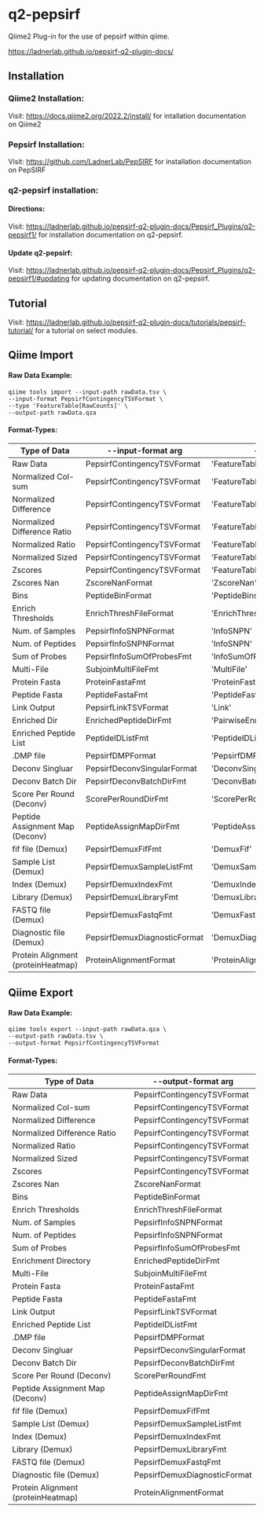 # q2-pepsirf
Qiime2 Plug-in for the use of pepsirf within qiime.

https://ladnerlab.github.io/pepsirf-q2-plugin-docs/

## Installation

### Qiime2 Installation:

Visit: https://docs.qiime2.org/2022.2/install/ for intallation documentation on Qiime2

### Pepsirf Installation:

Visit: https://github.com/LadnerLab/PepSIRF for installation documentation on PepSIRF

### q2-pepsirf installation:

#### Directions:

Visit: https://ladnerlab.github.io/pepsirf-q2-plugin-docs/Pepsirf_Plugins/q2-pepsirf1/ for installation documentation on q2-pepsirf.

#### Update q2-pepsirf:

Visit: https://ladnerlab.github.io/pepsirf-q2-plugin-docs/Pepsirf_Plugins/q2-pepsirf1/#updating for updating documentation on q2-pepsirf.

## Tutorial

Visit: https://ladnerlab.github.io/pepsirf-q2-plugin-docs/tutorials/pepsirf-tutorial/ for a tutorial on select modules.

## Qiime Import
#### Raw Data Example:
```
qiime tools import --input-path rawData.tsv \
--input-format PepsirfContingencyTSVFormat \
--type 'FeatureTable[RawCounts]' \
--output-path rawData.qza
```

#### Format-Types:
| Type of Data | --input-format arg | --type arg |
| --- | --- | --- |
| Raw Data | PepsirfContingencyTSVFormat | 'FeatureTable[RawCounts]' |
| Normalized Col-sum | PepsirfContingencyTSVFormat | 'FeatureTable[Normed]' |
| Normalized Difference | PepsirfContingencyTSVFormat | 'FeatureTable[NormedDifference]' |
| Normalized Difference Ratio | PepsirfContingencyTSVFormat | 'FeatureTable[NormedDiffRatio]' |
| Normalized Ratio | PepsirfContingencyTSVFormat | 'FeatureTable[NormedRatio]' |
| Normalized Sized | PepsirfContingencyTSVFormat | 'FeatureTable[NormedSized]' |
| Zscores | PepsirfContingencyTSVFormat | 'FeatureTable[Zscore]' |
| Zscores Nan | ZscoreNanFormat | 'ZscoreNan' |
| Bins | PeptideBinFormat | 'PeptideBins' |
| Enrich Thresholds | EnrichThreshFileFormat | 'EnrichThresh' |
| Num. of Samples | PepsirfInfoSNPNFormat | 'InfoSNPN' |
| Num. of Peptides | PepsirfInfoSNPNFormat | 'InfoSNPN' |
| Sum of Probes | PepsirfInfoSumOfProbesFmt | 'InfoSumOfProbes' | 
| Multi-File | SubjoinMultiFileFmt | 'MultiFile' |
| Protein Fasta | ProteinFastaFmt | 'ProteinFasta' |
| Peptide Fasta | PeptideFastaFmt | 'PeptideFasta' |
| Link Output | PepsirfLinkTSVFormat | 'Link' |
| Enriched Dir | EnrichedPeptideDirFmt | 'PairwiseEnrichment' |
| Enriched Peptide List | PeptideIDListFmt | 'PeptideIDList' |
| .DMP file | PepsirfDMPFormat | 'PepsirfDMP' |
| Deconv Singluar | PepsirfDeconvSingularFormat | 'DeconvSingular' |
| Deconv Batch Dir | PepsirfDeconvBatchDirFmt | 'DeconvBatch' |
| Score Per Round (Deconv) | ScorePerRoundDirFmt | 'ScorePerRound' |
| Peptide Assignment Map (Deconv) | PeptideAssignMapDirFmt | 'PeptideAssignmentMap' |
| fif file (Demux) | PepsirfDemuxFifFmt | 'DemuxFif' |
| Sample List (Demux) | PepsirfDemuxSampleListFmt | 'DemuxSampleList' |
| Index (Demux) | PepsirfDemuxIndexFmt | 'DemuxIndex' |
| Library (Demux) | PepsirfDemuxLibraryFmt | 'DemuxLibrary' |
| FASTQ file (Demux) | PepsirfDemuxFastqFmt | 'DemuxFastq' |
| Diagnostic file (Demux) | PepsirfDemuxDiagnosticFormat | 'DemuxDiagnostic' |
| Protein Alignment (proteinHeatmap) | ProteinAlignmentFormat | 'ProteinAlignment' |


## Qiime Export
#### Raw Data Example:
```
qiime tools export --input-path rawData.qza \
--output-path rawData.tsv \
--output-format PepsirfContingencyTSVFormat
```

#### Format-Types:
| Type of Data | --output-format arg |
| --- | --- |
| Raw Data | PepsirfContingencyTSVFormat |
| Normalized Col-sum | PepsirfContingencyTSVFormat |
| Normalized Difference | PepsirfContingencyTSVFormat |
| Normalized Difference Ratio | PepsirfContingencyTSVFormat |
| Normalized Ratio | PepsirfContingencyTSVFormat |
| Normalized Sized | PepsirfContingencyTSVFormat |
| Zscores | PepsirfContingencyTSVFormat |
| Zscores Nan | ZscoreNanFormat |
| Bins | PeptideBinFormat |
| Enrich Thresholds | EnrichThreshFileFormat |
| Num. of Samples | PepsirfInfoSNPNFormat |
| Num. of Peptides | PepsirfInfoSNPNFormat |
| Sum of Probes | PepsirfInfoSumOfProbesFmt |
| Enrichment Directory | EnrichedPeptideDirFmt |
| Multi-File | SubjoinMultiFileFmt |
| Protein Fasta | ProteinFastaFmt |
| Peptide Fasta | PeptideFastaFmt |
| Link Output | PepsirfLinkTSVFormat |
| Enriched Peptide List | PeptideIDListFmt |
| .DMP file | PepsirfDMPFormat |
| Deconv Singluar | PepsirfDeconvSingularFormat |
| Deconv Batch Dir | PepsirfDeconvBatchDirFmt |
| Score Per Round (Deconv) | ScorePerRoundFmt |
| Peptide Assignment Map (Deconv) | PeptideAssignMapDirFmt |
| fif file (Demux) | PepsirfDemuxFifFmt |
| Sample List (Demux) | PepsirfDemuxSampleListFmt |
| Index (Demux) | PepsirfDemuxIndexFmt |
| Library (Demux) | PepsirfDemuxLibraryFmt |
| FASTQ file (Demux) | PepsirfDemuxFastqFmt |
| Diagnostic file (Demux) | PepsirfDemuxDiagnosticFormat |
| Protein Alignment (proteinHeatmap) | ProteinAlignmentFormat |
